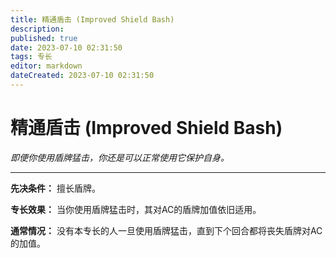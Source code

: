 ```yaml
---
title: 精通盾击 (Improved Shield Bash)
description: 
published: true
date: 2023-07-10 02:31:50
tags: 专长
editor: markdown
dateCreated: 2023-07-10 02:31:50
---
```


# 精通盾击 (Improved Shield Bash)

_即便你使用盾牌猛击，你还是可以正常使用它保护自身。_

* * *

**先决条件：** 擅长盾牌。

**专长效果：** 当你使用盾牌猛击时，其对AC的盾牌加值依旧适用。

**通常情况：** 没有本专长的人一旦使用盾牌猛击，直到下个回合都将丧失盾牌对AC的加值。

